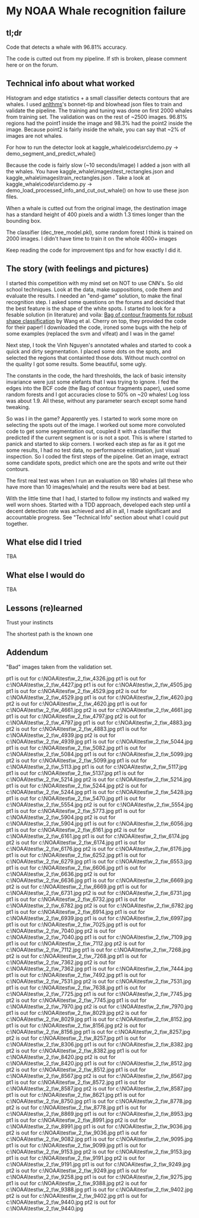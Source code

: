 
# My NOAA Whale recognition failure

## tl;dr

Code that detects a whale with 96.81% accuracy.

The code is cutted out from my pipeline. If sth is broken, please comment here or on the forum.

## Technical info about what worked

Histogram and edge statistics + a small classifier detects contours that are whales.
I used [anlthms](https://github.com/anlthms/whale-2015)'s bonnet-tip and blowhead json files to train and validate the pipeline.
The training and tuning was done on first 2000 whales from training set. The validation was on the rest of ~2500 images.
96.81% regions had the point1 inside the image and 98.3% had the point2 inside the image. Because point2 is fairly inside the whale, you can say that ~2% of images are not whales.

For how to run the detector look at kaggle_whale\code\src\demo.py -> demo_segment_and_predict_whale()

Because the code is fairly slow (~10 seconds/image) I added a json with all the whales. You have kaggle_whale\images\test_rectangles.json  and kaggle_whale\images\train_rectangles.json . Take a look at kaggle_whale\code\src\demo.py -> demo_load_processed_info_and_cut_out_whale()  on how to use these json files.

When a whale is cutted out from the original image, the destination image has a standard height of 400 pixels and a width 1.3 times longer than the bounding box.

The classifier (dec_tree_model.pkl), some random forest I think is trained on 2000 images. I didn't have time to train it on the whole 4000+ images

Keep reading the code for improvement tips and for how exactly I did it.


## The story (with feelings and pictures)

I started this competition with my mind set on NOT to use CNN's.
So old school techniques. Look at the data, make suppositions, code them and evaluate the results.
I needed an "end-game" solution, to make the final recognition step. I asked some questions on the forums and decided that the best feature is the shape of the white spots. I started to look for a fesable solution (in literature) and voila: [Bag of contour fragments for robust shape classification](http://www.sciencedirect.com/science/article/pii/S0031320313005426) by Wang et al. Cherry on top, they provided the code for their paper! I downloaded the code, ironed some bugs with the help of some examples (replaced the svm and vlfeat) and I was in the game! 

Next step, I took the Vinh Nguyen's annotated whales and started to cook a quick and dirty segmentation. I placed some dots on the spots, and selected the regions that containted those dots. Without much control on the quality I got some results. Some beautiful, some ugly.

The constants in the code, the hard thresholds, the lack of basic intensity invariance were just some elefants that I was trying to ignore. I fed the edges into the BCF code (the Bag of contour fragments paper), used some random forests and I got accuracies close to 50% on ~20 whales! Log loss was about 1.9. All these, without any parameter search except some hand tweaking.

So was I in the game? Apparently yes. I started to work some more on selecting the spots out of the image. I worked out some more convoluted code to get some segmentation out, coupled it with a classifier that predicted if the current segment is or is not a spot. This is where I started to panick and started to skip corners. I worked each step as far as it got me some results, I had no test data, no performance estimation, just visual inspection. So I coded the first steps of the pipeline. Get an image, extract some candidate spots, predict which one are the spots and write out their contours.

The first real test was when I run an evaluation on 180 whales (all these who have more than 10 images/whale) and the results were bad at best.

With the little time that I had, I started to follow my instincts and walked my well worn shoes. Started with a TDD approach, developed each step until a decent detection rate was achieved and all in all, I made significant and accountable progress. See "Technical Info" section about what I could put together.


## What else did I tried

TBA

## What else I would do

TBA

## Lessons (re)learned

Trust your instincts

The shortest path is the known one


## Addendum
"Bad" images taken from the validation set.

pt1 is out for c:\NOAA\test\w_2_t\w_4326.jpg
pt1 is out for c:\NOAA\test\w_2_t\w_4427.jpg
pt1 is out for c:\NOAA\test\w_2_t\w_4505.jpg
pt1 is out for c:\NOAA\test\w_2_t\w_4529.jpg
pt2 is out for c:\NOAA\test\w_2_t\w_4529.jpg
pt1 is out for c:\NOAA\test\w_2_t\w_4620.jpg
pt2 is out for c:\NOAA\test\w_2_t\w_4620.jpg
pt1 is out for c:\NOAA\test\w_2_t\w_4661.jpg
pt2 is out for c:\NOAA\test\w_2_t\w_4661.jpg
pt1 is out for c:\NOAA\test\w_2_t\w_4797.jpg
pt2 is out for c:\NOAA\test\w_2_t\w_4797.jpg
pt1 is out for c:\NOAA\test\w_2_t\w_4883.jpg
pt2 is out for c:\NOAA\test\w_2_t\w_4883.jpg
pt1 is out for c:\NOAA\test\w_2_t\w_4939.jpg
pt2 is out for c:\NOAA\test\w_2_t\w_4939.jpg
pt1 is out for c:\NOAA\test\w_2_t\w_5044.jpg
pt1 is out for c:\NOAA\test\w_2_t\w_5082.jpg
pt1 is out for c:\NOAA\test\w_2_t\w_5084.jpg
pt1 is out for c:\NOAA\test\w_2_t\w_5099.jpg
pt2 is out for c:\NOAA\test\w_2_t\w_5099.jpg
pt1 is out for c:\NOAA\test\w_2_t\w_5113.jpg
pt1 is out for c:\NOAA\test\w_2_t\w_5117.jpg
pt1 is out for c:\NOAA\test\w_2_t\w_5137.jpg
pt1 is out for c:\NOAA\test\w_2_t\w_5214.jpg
pt2 is out for c:\NOAA\test\w_2_t\w_5214.jpg
pt1 is out for c:\NOAA\test\w_2_t\w_5244.jpg
pt2 is out for c:\NOAA\test\w_2_t\w_5244.jpg
pt1 is out for c:\NOAA\test\w_2_t\w_5428.jpg
pt1 is out for c:\NOAA\test\w_2_t\w_5470.jpg
pt1 is out for c:\NOAA\test\w_2_t\w_5554.jpg
pt2 is out for c:\NOAA\test\w_2_t\w_5554.jpg
pt1 is out for c:\NOAA\test\w_2_t\w_5773.jpg
pt1 is out for c:\NOAA\test\w_2_t\w_5904.jpg
pt2 is out for c:\NOAA\test\w_2_t\w_5904.jpg
pt1 is out for c:\NOAA\test\w_2_t\w_6056.jpg
pt1 is out for c:\NOAA\test\w_2_t\w_6161.jpg
pt2 is out for c:\NOAA\test\w_2_t\w_6161.jpg
pt1 is out for c:\NOAA\test\w_2_t\w_6174.jpg
pt2 is out for c:\NOAA\test\w_2_t\w_6174.jpg
pt1 is out for c:\NOAA\test\w_2_t\w_6176.jpg
pt2 is out for c:\NOAA\test\w_2_t\w_6176.jpg
pt1 is out for c:\NOAA\test\w_2_t\w_6252.jpg
pt1 is out for c:\NOAA\test\w_2_t\w_6279.jpg
pt1 is out for c:\NOAA\test\w_2_t\w_6553.jpg
pt1 is out for c:\NOAA\test\w_2_t\w_6606.jpg
pt1 is out for c:\NOAA\test\w_2_t\w_6636.jpg
pt2 is out for c:\NOAA\test\w_2_t\w_6636.jpg
pt1 is out for c:\NOAA\test\w_2_t\w_6669.jpg
pt2 is out for c:\NOAA\test\w_2_t\w_6669.jpg
pt1 is out for c:\NOAA\test\w_2_t\w_6731.jpg
pt2 is out for c:\NOAA\test\w_2_t\w_6731.jpg
pt1 is out for c:\NOAA\test\w_2_t\w_6732.jpg
pt1 is out for c:\NOAA\test\w_2_t\w_6782.jpg
pt2 is out for c:\NOAA\test\w_2_t\w_6782.jpg
pt1 is out for c:\NOAA\test\w_2_t\w_6914.jpg
pt1 is out for c:\NOAA\test\w_2_t\w_6939.jpg
pt1 is out for c:\NOAA\test\w_2_t\w_6997.jpg
pt1 is out for c:\NOAA\test\w_2_t\w_7025.jpg
pt1 is out for c:\NOAA\test\w_2_t\w_7040.jpg
pt2 is out for c:\NOAA\test\w_2_t\w_7040.jpg
pt1 is out for c:\NOAA\test\w_2_t\w_7109.jpg
pt1 is out for c:\NOAA\test\w_2_t\w_7112.jpg
pt2 is out for c:\NOAA\test\w_2_t\w_7112.jpg
pt1 is out for c:\NOAA\test\w_2_t\w_7268.jpg
pt2 is out for c:\NOAA\test\w_2_t\w_7268.jpg
pt1 is out for c:\NOAA\test\w_2_t\w_7362.jpg
pt2 is out for c:\NOAA\test\w_2_t\w_7362.jpg
pt1 is out for c:\NOAA\test\w_2_t\w_7444.jpg
pt1 is out for c:\NOAA\test\w_2_t\w_7492.jpg
pt1 is out for c:\NOAA\test\w_2_t\w_7531.jpg
pt2 is out for c:\NOAA\test\w_2_t\w_7531.jpg
pt1 is out for c:\NOAA\test\w_2_t\w_7638.jpg
pt1 is out for c:\NOAA\test\w_2_t\w_7725.jpg
pt1 is out for c:\NOAA\test\w_2_t\w_7745.jpg
pt2 is out for c:\NOAA\test\w_2_t\w_7745.jpg
pt1 is out for c:\NOAA\test\w_2_t\w_7970.jpg
pt2 is out for c:\NOAA\test\w_2_t\w_7970.jpg
pt1 is out for c:\NOAA\test\w_2_t\w_8029.jpg
pt2 is out for c:\NOAA\test\w_2_t\w_8029.jpg
pt1 is out for c:\NOAA\test\w_2_t\w_8152.jpg
pt1 is out for c:\NOAA\test\w_2_t\w_8156.jpg
pt2 is out for c:\NOAA\test\w_2_t\w_8156.jpg
pt1 is out for c:\NOAA\test\w_2_t\w_8257.jpg
pt2 is out for c:\NOAA\test\w_2_t\w_8257.jpg
pt1 is out for c:\NOAA\test\w_2_t\w_8306.jpg
pt1 is out for c:\NOAA\test\w_2_t\w_8382.jpg
pt2 is out for c:\NOAA\test\w_2_t\w_8382.jpg
pt1 is out for c:\NOAA\test\w_2_t\w_8420.jpg
pt2 is out for c:\NOAA\test\w_2_t\w_8420.jpg
pt1 is out for c:\NOAA\test\w_2_t\w_8512.jpg
pt2 is out for c:\NOAA\test\w_2_t\w_8512.jpg
pt1 is out for c:\NOAA\test\w_2_t\w_8567.jpg
pt2 is out for c:\NOAA\test\w_2_t\w_8567.jpg
pt1 is out for c:\NOAA\test\w_2_t\w_8572.jpg
pt1 is out for c:\NOAA\test\w_2_t\w_8587.jpg
pt2 is out for c:\NOAA\test\w_2_t\w_8587.jpg
pt1 is out for c:\NOAA\test\w_2_t\w_8621.jpg
pt1 is out for c:\NOAA\test\w_2_t\w_8750.jpg
pt1 is out for c:\NOAA\test\w_2_t\w_8778.jpg
pt2 is out for c:\NOAA\test\w_2_t\w_8778.jpg
pt1 is out for c:\NOAA\test\w_2_t\w_8869.jpg
pt1 is out for c:\NOAA\test\w_2_t\w_8953.jpg
pt1 is out for c:\NOAA\test\w_2_t\w_8991.jpg
pt2 is out for c:\NOAA\test\w_2_t\w_8991.jpg
pt1 is out for c:\NOAA\test\w_2_t\w_9036.jpg
pt2 is out for c:\NOAA\test\w_2_t\w_9036.jpg
pt1 is out for c:\NOAA\test\w_2_t\w_9082.jpg
pt1 is out for c:\NOAA\test\w_2_t\w_9095.jpg
pt1 is out for c:\NOAA\test\w_2_t\w_9099.jpg
pt1 is out for c:\NOAA\test\w_2_t\w_9153.jpg
pt2 is out for c:\NOAA\test\w_2_t\w_9153.jpg
pt1 is out for c:\NOAA\test\w_2_t\w_9191.jpg
pt2 is out for c:\NOAA\test\w_2_t\w_9191.jpg
pt1 is out for c:\NOAA\test\w_2_t\w_9249.jpg
pt2 is out for c:\NOAA\test\w_2_t\w_9249.jpg
pt1 is out for c:\NOAA\test\w_2_t\w_9258.jpg
pt1 is out for c:\NOAA\test\w_2_t\w_9275.jpg
pt1 is out for c:\NOAA\test\w_2_t\w_9388.jpg
pt2 is out for c:\NOAA\test\w_2_t\w_9388.jpg
pt1 is out for c:\NOAA\test\w_2_t\w_9402.jpg
pt2 is out for c:\NOAA\test\w_2_t\w_9402.jpg
pt1 is out for c:\NOAA\test\w_2_t\w_9440.jpg
pt2 is out for c:\NOAA\test\w_2_t\w_9440.jpg